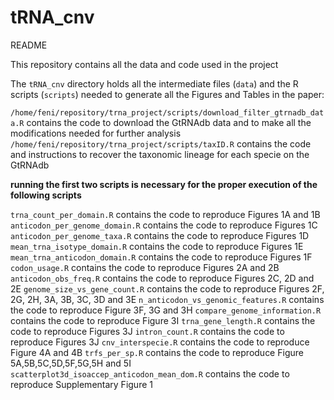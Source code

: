 # tRNA_cnv
 
README

This repository contains all the data and code used in the project

The `tRNA_cnv` directory holds all the intermediate files (`data`) and the R scripts (`scripts`) needed to generate all the Figures and Tables in the paper:


`/home/feni/repository/trna_project/scripts/download_filter_gtrnadb_data.R` contains the code to download the GtRNAdb data and to make all the modifications needed for further analysis
`/home/feni/repository/trna_project/scripts/taxID.R` contains the code and instructions to recover the taxonomic lineage for each specie on the GtRNAdb

**running the first two scripts is necessary for the proper execution of the following scripts**


`trna_count_per_domain.R` contains the code to reproduce Figures 1A and 1B
`anticodon_per_genome_domain.R` contains the code to reproduce Figures 1C
`anticodon_per_genome_taxa.R` contains the code to reproduce Figures 1D
`mean_trna_isotype_domain.R` contains the code to reproduce Figures 1E
`mean_trna_anticodon_domain.R` contains the code to reproduce Figures 1F
`codon_usage.R` contains the code to reproduce Figures 2A and 2B
`anticodon_obs_freq.R` contains the code to reproduce Figures 2C, 2D and 2E
`genome_size_vs_gene_count.R` contains the code to reproduce Figures 2F, 2G, 2H, 3A, 3B, 3C, 3D and 3E
`n_anticodon_vs_genomic_features.R` contains the code to reproduce Figure 3F, 3G and 3H
`compare_genome_information.R` contains the code to reproduce Figure 3I
`trna_gene_length.R` contains the code to reproduce Figures 3J
`intron_count.R` contains the code to reproduce Figures 3J
`cnv_interspecie.R` contains the code to reproduce Figure 4A and 4B
`trfs_per_sp.R` contains the code to reproduce Figure 5A,5B,5C,5D,5F,5G,5H and 5I
`scatterplot3d_isoaccep_anticodon_mean_dom.R` contains the code to reproduce Supplementary Figure 1